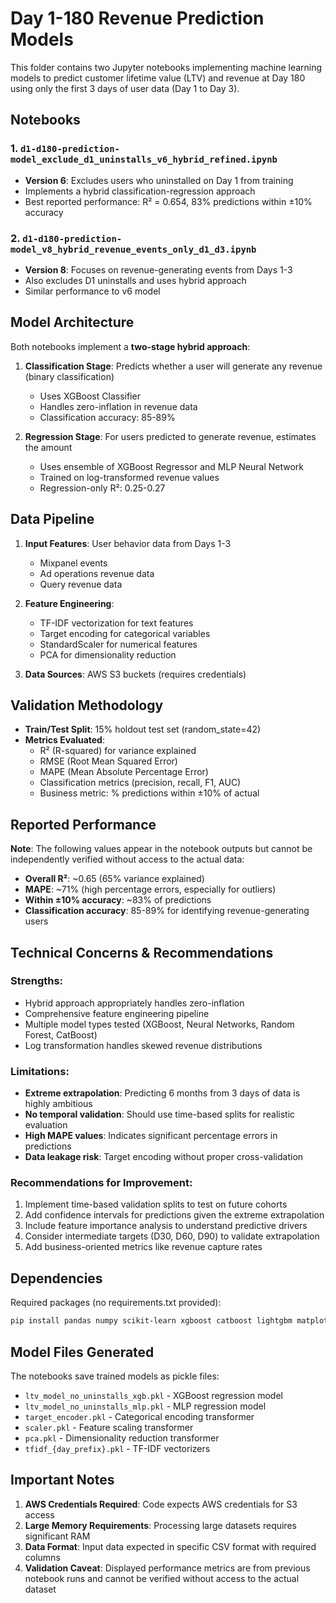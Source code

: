# Day 1-180 Revenue Prediction Models

This folder contains two Jupyter notebooks implementing machine learning models to predict customer lifetime value (LTV) and revenue at Day 180 using only the first 3 days of user data (Day 1 to Day 3).

## Notebooks

### 1. `d1-d180-prediction-model_exclude_d1_uninstalls_v6_hybrid_refined.ipynb`
- **Version 6**: Excludes users who uninstalled on Day 1 from training
- Implements a hybrid classification-regression approach
- Best reported performance: R² = 0.654, 83% predictions within ±10% accuracy

### 2. `d1-d180-prediction-model_v8_hybrid_revenue_events_only_d1_d3.ipynb`
- **Version 8**: Focuses on revenue-generating events from Days 1-3
- Also excludes D1 uninstalls and uses hybrid approach
- Similar performance to v6 model

## Model Architecture

Both notebooks implement a **two-stage hybrid approach**:

1. **Classification Stage**: Predicts whether a user will generate any revenue (binary classification)
   - Uses XGBoost Classifier
   - Handles zero-inflation in revenue data
   - Classification accuracy: 85-89%

2. **Regression Stage**: For users predicted to generate revenue, estimates the amount
   - Uses ensemble of XGBoost Regressor and MLP Neural Network
   - Trained on log-transformed revenue values
   - Regression-only R²: 0.25-0.27

## Data Pipeline

1. **Input Features**: User behavior data from Days 1-3
   - Mixpanel events
   - Ad operations revenue data
   - Query revenue data

2. **Feature Engineering**:
   - TF-IDF vectorization for text features
   - Target encoding for categorical variables
   - StandardScaler for numerical features
   - PCA for dimensionality reduction

3. **Data Sources**: AWS S3 buckets (requires credentials)

## Validation Methodology

- **Train/Test Split**: 15% holdout test set (random_state=42)
- **Metrics Evaluated**:
  - R² (R-squared) for variance explained
  - RMSE (Root Mean Squared Error)
  - MAPE (Mean Absolute Percentage Error)
  - Classification metrics (precision, recall, F1, AUC)
  - Business metric: % predictions within ±10% of actual

## Reported Performance

**Note**: The following values appear in the notebook outputs but cannot be independently verified without access to the actual data:

- **Overall R²**: ~0.65 (65% variance explained)
- **MAPE**: ~71% (high percentage errors, especially for outliers)
- **Within ±10% accuracy**: ~83% of predictions
- **Classification accuracy**: 85-89% for identifying revenue-generating users

## Technical Concerns & Recommendations

### Strengths:
- Hybrid approach appropriately handles zero-inflation
- Comprehensive feature engineering pipeline
- Multiple model types tested (XGBoost, Neural Networks, Random Forest, CatBoost)
- Log transformation handles skewed revenue distributions

### Limitations:
- **Extreme extrapolation**: Predicting 6 months from 3 days of data is highly ambitious
- **No temporal validation**: Should use time-based splits for realistic evaluation
- **High MAPE values**: Indicates significant percentage errors in predictions
- **Data leakage risk**: Target encoding without proper cross-validation

### Recommendations for Improvement:
1. Implement time-based validation splits to test on future cohorts
2. Add confidence intervals for predictions given the extreme extrapolation
3. Include feature importance analysis to understand predictive drivers
4. Consider intermediate targets (D30, D60, D90) to validate extrapolation
5. Add business-oriented metrics like revenue capture rates

## Dependencies

Required packages (no requirements.txt provided):
```bash
pip install pandas numpy scikit-learn xgboost catboost lightgbm matplotlib seaborn boto3 category-encoders jupyter
```

## Model Files Generated

The notebooks save trained models as pickle files:
- `ltv_model_no_uninstalls_xgb.pkl` - XGBoost regression model
- `ltv_model_no_uninstalls_mlp.pkl` - MLP regression model
- `target_encoder.pkl` - Categorical encoding transformer
- `scaler.pkl` - Feature scaling transformer
- `pca.pkl` - Dimensionality reduction transformer
- `tfidf_{day_prefix}.pkl` - TF-IDF vectorizers

## Important Notes

1. **AWS Credentials Required**: Code expects AWS credentials for S3 access
2. **Large Memory Requirements**: Processing large datasets requires significant RAM
3. **Data Format**: Input data expected in specific CSV format with required columns
4. **Validation Caveat**: Displayed performance metrics are from previous notebook runs and cannot be verified without access to the actual dataset